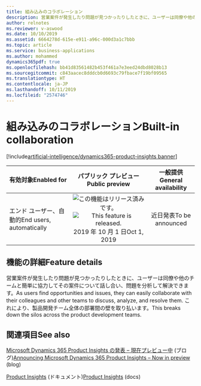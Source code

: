```yaml
---
title: 組み込みのコラボレーション
description: 営業案件が発生したり問題が見つかったりしたときに、ユーザーは同僚や他のチームと簡単に協力してその案件について話し合い、問題を分析して解決できます。 これにより、製品開発チーム全体の部署間の壁を取り払います。
author: relnotes
ms.reviewer: v-aswood
ms.date: 10/10/2019
ms.assetid: 6664278d-615e-e911-a96c-000d3a1c7bbb
ms.topic: article
ms.service: business-applications
ms.author: mohammed
dynamics365pdf: true
ms.openlocfilehash: bb41d83561482b453f461a7e3eed24dbd8028b13
ms.sourcegitcommit: c843aacec8dddcb0d6693c79fbace7f19bf09565
ms.translationtype: HT
ms.contentlocale: ja-JP
ms.lasthandoff: 10/11/2019
ms.locfileid: "2574746"
---
```

# <a name="built-in-collaboration"></a><span data-ttu-id="d6b1c-104">組み込みのコラボレーション</span><span class="sxs-lookup"><span data-stu-id="d6b1c-104">Built-in collaboration</span></span>
[!include[artificial-intelligence/dynamics365-product-insights banner](../includes/artificial-intelligence/dynamics365-product-insights.md)]

| <span data-ttu-id="d6b1c-105">有効対象</span><span class="sxs-lookup"><span data-stu-id="d6b1c-105">Enabled for</span></span>    |  <span data-ttu-id="d6b1c-106">パブリック プレビュー</span><span class="sxs-lookup"><span data-stu-id="d6b1c-106">Public preview</span></span> | <span data-ttu-id="d6b1c-107">一般提供</span><span class="sxs-lookup"><span data-stu-id="d6b1c-107">General availability</span></span> | 
| ---------- | :----------: |:----------: |
|<span data-ttu-id="d6b1c-108">エンド ユーザー、自動的</span><span class="sxs-lookup"><span data-stu-id="d6b1c-108">End users, automatically</span></span>|<span data-ttu-id="d6b1c-109">![この機能はリリース済みです。](/dynamics365-release-plan/media/green-checkmark.png "この機能はリリース済みです。")</span><span class="sxs-lookup"><span data-stu-id="d6b1c-109">![This feature is released.](/dynamics365-release-plan/media/green-checkmark.png "This feature is released.")</span></span> <span data-ttu-id="d6b1c-110">2019 年 10 月 1 日</span><span class="sxs-lookup"><span data-stu-id="d6b1c-110">Oct 1, 2019</span></span>| <span data-ttu-id="d6b1c-111">近日発表</span><span class="sxs-lookup"><span data-stu-id="d6b1c-111">To be announced</span></span>|






## <a name="feature-details"></a><span data-ttu-id="d6b1c-112">機能の詳細</span><span class="sxs-lookup"><span data-stu-id="d6b1c-112">Feature details</span></span>
<!--feature detail start -->
<span data-ttu-id="d6b1c-113">営業案件が発生したり問題が見つかったりしたときに、ユーザーは同僚や他のチームと簡単に協力してその案件について話し合い、問題を分析して解決できます。</span><span class="sxs-lookup"><span data-stu-id="d6b1c-113">As users find opportunities and issues, they can easily collaborate with their colleagues and other teams to discuss, analyze, and resolve them.</span></span> <span data-ttu-id="d6b1c-114">これにより、製品開発チーム全体の部署間の壁を取り払います。</span><span class="sxs-lookup"><span data-stu-id="d6b1c-114">This breaks down the silos across the product development teams.</span></span>
<!--feature detail end -->










## <a name="see-also"></a><span data-ttu-id="d6b1c-115">関連項目</span><span class="sxs-lookup"><span data-stu-id="d6b1c-115">See also</span></span>

<span data-ttu-id="d6b1c-116">[Microsoft Dynamics 365 Product Insights の発表 – 現在プレビュー中](https://cloudblogs.microsoft.com/dynamics365/bdm/2019/10/02/announcing-microsoft-dynamics-365-product-insights-now-in-preview/) (ブログ)</span><span class="sxs-lookup"><span data-stu-id="d6b1c-116">[Announcing Microsoft Dynamics 365 Product Insights – Now in preview](https://cloudblogs.microsoft.com/dynamics365/bdm/2019/10/02/announcing-microsoft-dynamics-365-product-insights-now-in-preview/) (blog)</span></span>

<span data-ttu-id="d6b1c-117">[Product Insights](https://docs.microsoft.com/dynamics365/product-insights/) (ドキュメント)</span><span class="sxs-lookup"><span data-stu-id="d6b1c-117">[Product Insights](https://docs.microsoft.com/dynamics365/product-insights/) (docs)</span></span>
